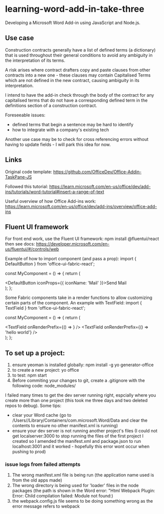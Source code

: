 # learning-word-add-in-take-three
Developing a Microsoft Word Add-in using JavaScript and Node.js. 

## Use case

Construction contracts generally have a list of defined terms (a dictionary) that is used throughout their general conditions to avoid any ambiguity in the interpretation of its terms. 

A risk arises where contract drafters copy and paste clauses from other contracts into a new one - these clauses may contain Capitalised Terms which are not defined in the new contract, causing ambiguity in its interpretation. 

I intend to have the add-in check through the body of the contract for any capitalised terms that do not have a corresponding defined term in the definitions section of a construction contract.

Foreseeable issues:
- defined terms that begin a sentence may be hard to identify
- how to integrate with a company's existing tech

Another use case may be to check for cross referencing errors without having to update fields - I will park this idea for now.

## Links

Original code template: https://github.com/OfficeDev/Office-Addin-TaskPane-JS 

Followed this tutorial: https://learn.microsoft.com/en-us/office/dev/add-ins/tutorials/word-tutorial#insert-a-range-of-text

Useful overview of how Office Add-ins work: https://learn.microsoft.com/en-us/office/dev/add-ins/overview/office-add-ins 

## Fluent UI framework 

For front end work, use the Fluent UI framework:
npm install @fluentui/react
then see docs: https://developer.microsoft.com/en-us/fluentui/#/controls/web

Example of how to import component (and pass a prop):
import { DefaultButton } from 'office-ui-fabric-react';

const MyComponent = () => {
  return (
    <div>
      <DefaultButton iconProps={{ iconName: 'Mail' }}>Send Mail</DefaultButton>
    </div>
  );
};

Some Fabric components take in a render functions to allow customizing certain parts of the component. An example with TextField:
import { TextField } from 'office-ui-fabric-react';

const MyComponent = () => {
  return (
    <div>
      <TextField onRenderPrefix={() => <Icon iconName="Search" />} />
      <TextField onRenderPrefix={() => 'hello world'} />
    </div>
  );
};

## To set up a project:
1. ensure yeoman is installed globally: npm install -g yo generator-office
2. to create a new project: yo office
3. to test: npm start
4. Before commiting your changes to git, create a .gitignore with the following code: node_modules/

I failed many times to get the dev server running right, espcially where you create more than one project (this took me three days and two deleted repos to debug). Some tips:
- clear your Word cache (go to /Users/<username>/Library/Containers/com.microsoft.Word/Data and clear the contents to ensure no other manifest.xml is running)
- ensure your dev server is not running another project's files (I could not get localserver:3000 to stop running the files of the first project I created so I amended the manifest.xml and package.json to run localhost:3001 and it worked - hopefully this error wont occur when pushing to prod)

### issue logs from failed attempts
1. The wrong manifest.xml file is being run (the application name used is from the old apps made)
2. The wrong directory is being used for 'loader' files in the node packages (the path is shown in the Word error: "Html Webpack Plugin: Error: Child compilation failed: Module not found:)
3. the webpack.config.js file seems to be doing something wrong as the error message refers to webpack